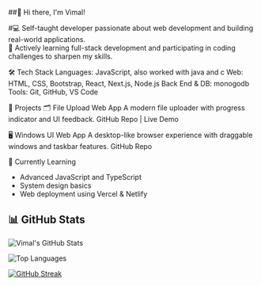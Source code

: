 ##👋 Hi there, I'm Vimal!

#💻 Self-taught developer passionate about web development and building real-world applications. <br>
🚀 Actively learning full-stack development and participating in coding challenges to sharpen my skills.

🛠️ Tech Stack
Languages: JavaScript, also worked with java and c
Web: HTML, CSS, Bootstrap, React, Next.js, Node.js
Back End & DB: monogodb
Tools: Git, GitHub, VS Code

📌 Projects
🗂️ File Upload Web App
A modern file uploader with progress indicator and UI feedback.
GitHub Repo | Live Demo

🖥️ Windows UI Web App
A desktop-like browser experience with draggable windows and taskbar features.
GitHub Repo

🧠 Currently Learning
<ul>
  <li>Advanced JavaScript and TypeScript</li>
  <li>System design basics</li>
  <li>Web deployment using Vercel & Netlify</li>
</ul>

## 📊 GitHub Stats

![Vimal's GitHub Stats](https://github-readme-stats.vercel.app/api?username=Vimal-79&show_icons=true&theme=github_dark&hide_border=false)

![Top Languages](https://github-readme-stats.vercel.app/api/top-langs/?username=Vimal-79&layout=compact&theme=github_dark&hide_border=false)

[![GitHub Streak](https://github-readme-streak-stats.herokuapp.com?user=Vimal-79&theme=github-dark&hide_border=false)](https://git.io/streak-stats)






<!--
**Vimal-79/Vimal-79** is a ✨ _special_ ✨ repository because its `README.md` (this file) appears on your GitHub profile.

Here are some ideas to get you started:

- 🔭 I’m currently working on ...
- 🌱 I’m currently learning ...
- 👯 I’m looking to collaborate on ...
- 🤔 I’m looking for help with ...
- 💬 Ask me about ...
- 📫 How to reach me: ...
- 😄 Pronouns: ...
- ⚡ Fun fact: ...
-->
